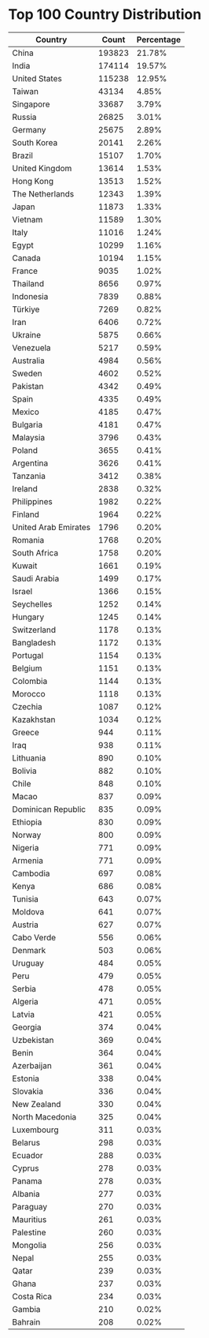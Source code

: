 # Top 100 Country Distribution
| Country | Count | Percentage |
|----|----|----|
| China | 193823 | 21.78% |
| India | 174114 | 19.57% |
| United States | 115238 | 12.95% |
| Taiwan | 43134 | 4.85% |
| Singapore | 33687 | 3.79% |
| Russia | 26825 | 3.01% |
| Germany | 25675 | 2.89% |
| South Korea | 20141 | 2.26% |
| Brazil | 15107 | 1.70% |
| United Kingdom | 13614 | 1.53% |
| Hong Kong | 13513 | 1.52% |
| The Netherlands | 12343 | 1.39% |
| Japan | 11873 | 1.33% |
| Vietnam | 11589 | 1.30% |
| Italy | 11016 | 1.24% |
| Egypt | 10299 | 1.16% |
| Canada | 10194 | 1.15% |
| France | 9035 | 1.02% |
| Thailand | 8656 | 0.97% |
| Indonesia | 7839 | 0.88% |
| Türkiye | 7269 | 0.82% |
| Iran | 6406 | 0.72% |
| Ukraine | 5875 | 0.66% |
| Venezuela | 5217 | 0.59% |
| Australia | 4984 | 0.56% |
| Sweden | 4602 | 0.52% |
| Pakistan | 4342 | 0.49% |
| Spain | 4335 | 0.49% |
| Mexico | 4185 | 0.47% |
| Bulgaria | 4181 | 0.47% |
| Malaysia | 3796 | 0.43% |
| Poland | 3655 | 0.41% |
| Argentina | 3626 | 0.41% |
| Tanzania | 3412 | 0.38% |
| Ireland | 2838 | 0.32% |
| Philippines | 1982 | 0.22% |
| Finland | 1964 | 0.22% |
| United Arab Emirates | 1796 | 0.20% |
| Romania | 1768 | 0.20% |
| South Africa | 1758 | 0.20% |
| Kuwait | 1661 | 0.19% |
| Saudi Arabia | 1499 | 0.17% |
| Israel | 1366 | 0.15% |
| Seychelles | 1252 | 0.14% |
| Hungary | 1245 | 0.14% |
| Switzerland | 1178 | 0.13% |
| Bangladesh | 1172 | 0.13% |
| Portugal | 1154 | 0.13% |
| Belgium | 1151 | 0.13% |
| Colombia | 1144 | 0.13% |
| Morocco | 1118 | 0.13% |
| Czechia | 1087 | 0.12% |
| Kazakhstan | 1034 | 0.12% |
| Greece | 944 | 0.11% |
| Iraq | 938 | 0.11% |
| Lithuania | 890 | 0.10% |
| Bolivia | 882 | 0.10% |
| Chile | 848 | 0.10% |
| Macao | 837 | 0.09% |
| Dominican Republic | 835 | 0.09% |
| Ethiopia | 830 | 0.09% |
| Norway | 800 | 0.09% |
| Nigeria | 771 | 0.09% |
| Armenia | 771 | 0.09% |
| Cambodia | 697 | 0.08% |
| Kenya | 686 | 0.08% |
| Tunisia | 643 | 0.07% |
| Moldova | 641 | 0.07% |
| Austria | 627 | 0.07% |
| Cabo Verde | 556 | 0.06% |
| Denmark | 503 | 0.06% |
| Uruguay | 484 | 0.05% |
| Peru | 479 | 0.05% |
| Serbia | 478 | 0.05% |
| Algeria | 471 | 0.05% |
| Latvia | 421 | 0.05% |
| Georgia | 374 | 0.04% |
| Uzbekistan | 369 | 0.04% |
| Benin | 364 | 0.04% |
| Azerbaijan | 361 | 0.04% |
| Estonia | 338 | 0.04% |
| Slovakia | 336 | 0.04% |
| New Zealand | 330 | 0.04% |
| North Macedonia | 325 | 0.04% |
| Luxembourg | 311 | 0.03% |
| Belarus | 298 | 0.03% |
| Ecuador | 288 | 0.03% |
| Cyprus | 278 | 0.03% |
| Panama | 278 | 0.03% |
| Albania | 277 | 0.03% |
| Paraguay | 270 | 0.03% |
| Mauritius | 261 | 0.03% |
| Palestine | 260 | 0.03% |
| Mongolia | 256 | 0.03% |
| Nepal | 255 | 0.03% |
| Qatar | 239 | 0.03% |
| Ghana | 237 | 0.03% |
| Costa Rica | 234 | 0.03% |
| Gambia | 210 | 0.02% |
| Bahrain | 208 | 0.02% |
